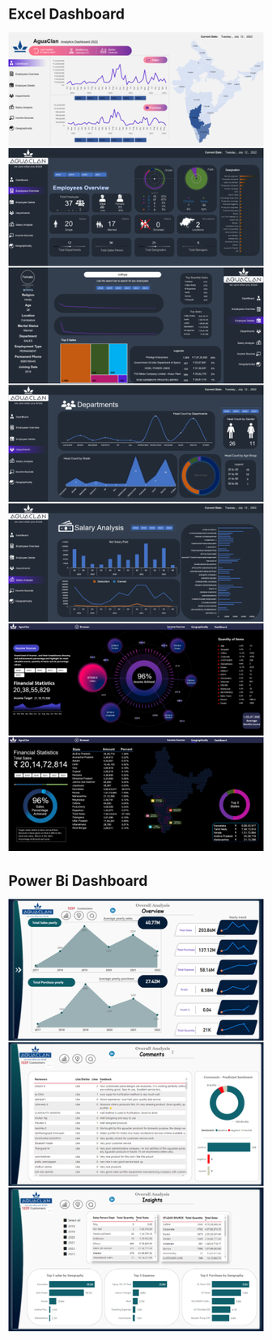 # Excel Dashboard

![](Dashboard.png)
![](Employees_overview.png)
![](Employees_details.png)
![](Departments.png)
![](Salary_analysis.png)
![](Income_sources.png)
![](Geographically.png)

# Power Bi Dashboard

![](power_bi_dashboard.png)
![](power_bi_comments.png)
![](power_bi_Insights.png)
